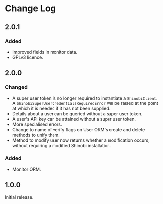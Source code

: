 # Change Log
## 2.0.1
### Added
- Improved fields in monitor data.
- GPLv3 licence.

## 2.0.0
### Changed
- A super user token is no longer required to instantiate a `ShinobiClient`. A
  `ShinobiSuperUserCredentialsRequiredError` will be raised at the point at which it is needed if it has not been
  supplied.
- Details about a user can be queried without a super user token.
- A user's API key can be attained without a super user token.
- More specialised errors.
- Change to name of verify flags on User ORM's create and delete methods to unify them.
- Method to modify user now returns whether a modification occurs, without requiring a modified Shinobi installation.

### Added
- Monitor ORM.

## 1.0.0
Initial release.
